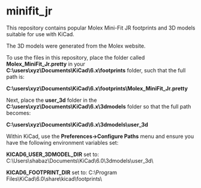 # minifit_jr

This repository contains popular Molex Mini-Fit JR footprints and 3D models suitable for use with KiCad.

The 3D models were generated from the Molex website.

To use the files in this repository, place the folder called **Molex_MiniFit_Jr.pretty** in your **C:\users\xyz\Documents\KiCad\6.x\footprints** folder,
such that the full path is:

**C:\users\xyz\Documents\KiCad\6.x\footprints\Molex_MiniFit_Jr.pretty**


Next, place the **user_3d** folder in the **C:\users\xyz\Documents\KiCad\6.x\3dmodels** folder so that the full path becomes:

**C:\users\xyz\Documents\KiCad\6.x\3dmodels\user_3d**

Within KiCad, use the **Preferences->Configure Paths** menu and ensure you have the following environment variables set:

**KICAD6_USER_3DMODEL_DIR** set to: C:\Users\shabaz\Documents\KiCad\6.0\3dmodels\user_3d\

**KICAD6_FOOTPRINT_DIR** set to: C:\Program Files\KiCad\6.0\share\kicad\footprints\


